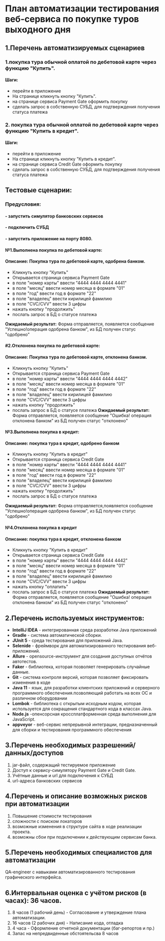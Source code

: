 # План автоматизации тестирования веб-сервиса по покупке туров выходного дня
## 1.Перечень автоматизируемых сценариев
### 1.покупка тура обычной оплатой по дебетовой карте через функцию  "Купить".
#### Шаги:
* перейти в приложение 
* На странице кликнуть кнопку "Купить". 
* на странице сервиса Payment Gate оформить покупку
* сделать запрос в  собственную  СУБД, для подтверждения получения статуса платежа

### 2. покупка тура обычной оплатой по дебетовой карте через функцию  "Купить в кредит".
#### Шаги:
* перейти в приложение
* На странице кликнуть кнопку "Купить в кредит".
* на странице сервиса Credit Gate оформить покупку
* сделать запрос в  собственную  СУБД, для подтверждения получения статуса платежа


## Тестовые сценарии:
 ### Предусловия: 
#### - запустить  симулятор банковских сервисов 
#### - подключить СУБД
#### - запустить приложение на  порту 8080.

#### №1.Выполнена покупка по дебетовой карте: 
#### Описание: Покупка тура по дебетовой карте, одобрена банком.
* Кликнуть кнопку "Купить"
* Открывается страница сервиса Payment Gate
* в поле "номер карты" ввести "4444 4444 4444 4441"
* в поле "месяц" ввести номер месяца в формате "01"
* в поле "год"  ввести  год в формате "22"
* в поле "владелец" ввести кирилицей фамилию
* в поле "CVC/CVV" ввести 3 цифры
* нажать кнопку "продолжить"
* послать запрос в БД о статусе платежа

**Ожидаемый результат:** Форма отправляется, появляется сообщение "Успешно!операция одобрена банком", из БД получен статус "одобрено"

#### #2.Отклонена покупка по дебетовой карте:  
#### Описание: Покупка тура по дебетовой карте, отклонена банком.
* Кликнуть кнопку "Купить"
* Открывается страница сервиса Payment Gate
* в поле "номер карты" ввести "4444 4444 4444 4442"
* в поле "месяц" ввести номер месяца в формате "01"
* в поле "год"  ввести  год в формате "22"
* в поле "владелец" ввести кирилицей фамилию
* в поле "CVC/CVV" ввести 3 цифры
* нажать кнопку "продолжить"
* послать запрос в БД о статусе платежа
**Ожидаемый результат:** Форма отправляется, появляется сообщение "Ошибка! операция отклонена банком" из БД получен статус "отклонено"

#### №3.Выполнена покупка в кредит:
#### Описание: покупка тура в кредит, одобрено банком
* Кликнуть кнопку "Купить в кредит"
* Открывается страница сервиса Credit Gate
* в поле "номер карты" ввести "4444 4444 4444 4441"
* в поле "месяц" ввести номер месяца в формате "01"
* в поле "год"  ввести  год в формате "22"
* в поле "владелец" ввести кирилицей фамилию
* в поле "CVC/CVV" ввести 3 цифры
* нажать кнопку "продолжить"
* послать запрос в БД о статусе платежа

**Ожидаемый результат:** Форма отправляется,появляется сообщение "Успешно!операция одобрена банком", из БД получен статус "одобрено"

#### №4.Отклонена покупка в кредит
#### Описание: покупка тура в кредит, отклонена банком
* Кликнуть кнопку "Купить в кредит"
* Открывается страница сервиса Credit Gate
* в поле "номер карты" ввести "4444 4444 4444 4442"
* в поле "месяц" ввести номер месяца в формате "01"
* в поле "год"  ввести  год в формате "22"
* в поле "владелец" ввести кирилицей фамилию
* в поле "CVC/CVV" ввести 3 цифры
* нажать кнопку "оплатить"
* послать запрос в БД о статусе платежа
**Ожидаемый результат:** Форма отправляется, появляется сообщение "Ошибка! операция отклонена банком" из БД получен статус "отклонено"

## 2.Перечень используемых инструментов:
* **IntelliJ IDEA** - интегрированная среда разработки Java приложений
* **Gradle** - система автоматической сборки.
* **JUnit 5** -  среда тестирования для приложений Java.
* **Selenide** - фреймворк для автоматизированного тестирования веб-приложений.
* **Allure** - opensource-инструмент для создания доступных отчётов автотестов.
* **Faker** - библиотека, которая позволяет генерировать случайные данные.
* **Git** -  система контроля версий,  которая позволяет  фиксировать изменения в коде
* **Java 11** - язык, для разработки клиентских приложений и серверного программного обеспечения.позволяющий работать на всех ОС и различном оборудовании 
* **Lombok** - библиотека с открытым исходным кодом, которая используется для сокращения стандартного кода в классах Java.
* **Node.js** -опенсорсная кроссплатформенная среда выполнения для JavaScript.
* **appveyor** - веб-сервис непрерывной интеграции, предназначенный для сборки и тестирования программного обеспечения

## 3.Перечень необходимых разрешений/данных/доступов
1. jar-файл, содержащий тестируемое приложение
2. Доступ к сервису-симулятору Payment Gate и Credit Gate.
3. Учётные данные и url для подключения к СУБД
4. url-адреса банковских сервисов


## 4.Перечень и описание возможных рисков при автоматизации
1. Повышение стоимости тестирования
2. сложности с поиском локаторов
3. возможные изменения в структуре сайта в ходе реализации проекта.
4. возможны сбои при подключении к действующим сервисам банка.

## 5.Перечень необходимых специалистов для автоматизации
QA-engineer с навыками автоматизированного тестирования графического интерфейса.

## 6.Интервальная оценка с учётом рисков (в часах): 36 часов.
1. 8 часов (1 рабочий день) - Согласование и утверждение плана автоматизации.
2. 16 часов (2 рабочих дня) - Написание кода, отладка 
3. 4 часа - Оформление отчетной документации (баг-репортов и пр.)
4. Запас на непредвиденные обстоятельсва 8 часов